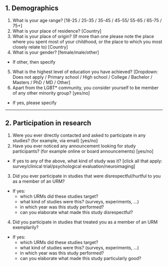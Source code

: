 ## 1. Demographics

1. What is your age range? [18-25 / 25-35 / 35-45 / 45-55/ 55-65 / 65-75 / 75+]
2. What is your place of residence? [Country] 
3. What is your place of origin? (If more than one please note the place where you spent most of your childhood, or the place to which you most closely relate to) [Country] 
4. What is your gender? [female/male/other]
* If other, then specify
5. What is the highest level of education you have achieved? [Dropdown: Does not apply / Primary school / High school / College / Bachelor / Masters / PhD / MD / Other]
6. Apart from the LGBT* community, you consider yourself to be member of any other minority group? [yes/no]
  * If yes, please specify

*****
## 2. Participation in research

1. Were you ever directly contacted and asked to participate in any studies? (for example, via email) [yes/no]
2. Have you ever noticed any announcement looking for study participants? (for example online or board announcements) [yes/no]
* If yes to any of the above, what kind of study was it? [click all that apply: survey/clinical trial/psychological evaluation/neuroimaging]
3. Did you ever participate in studies that were disrespectful/hurtful to you as a member of an URM?
  * If yes:
    * which URMs did these studies target?
    * what kind of studies were this? (surveys, experiments, …)
    * in which year was this study performed?
    * can you elaborate what made this study disrespectful?
4. Did you participate in studies that treated you as a member of an URM exemplarily?
  * If yes:
    * which URMs did these studies target?
    * what kind of studies were this? (surveys, experiments, …)
    * in which year was this study performed?
    * can you elaborate what made this study particularly good?
    
    


